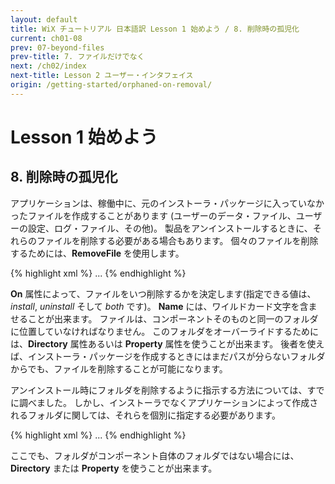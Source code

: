 ```yaml
---
layout: default
title: WiX チュートリアル 日本語訳 Lesson 1 始めよう / 8. 削除時の孤児化
current: ch01-08
prev: 07-beyond-files
prev-title: 7. ファイルだけでなく
next: /ch02/index
next-title: Lesson 2 ユーザー・インタフェイス
origin: /getting-started/orphaned-on-removal/
---
```

# Lesson 1 始めよう

## 8. 削除時の孤児化

アプリケーションは、稼働中に、元のインストーラ・パッケージに入っていなかったファイルを作成することがあります
(ユーザーのデータ・ファイル、ユーザーの設定、ログ・ファイル、その他)。
製品をアンインストールするときに、それらのファイルを削除する必要がある場合もあります。
個々のファイルを削除するためには、**RemoveFile** を使用します。

{% highlight xml %}
<Component>
  ...
  <RemoveFile Id='LogFile' On='uninstall' Name='Hoge10User.log' />
</Component>
{% endhighlight %}

**On** 属性によって、ファイルをいつ削除するかを決定します(指定できる値は、*install*, *uninstall* そして *both* です)。
**Name** には、ワイルドカード文字を含ませることが出来ます。
ファイルは、コンポーネントそのものと同一のフォルダに位置していなければなりません。
このフォルダをオーバーライドするためには、**Directory** 属性あるいは **Property** 属性を使うことが出来ます。
後者を使えば、インストーラ・パッケージを作成するときにはまだパスが分らないフォルダからでも、ファイルを削除することが可能になります。

アンインストール時にフォルダを削除するように指示する方法については、すでに調べました。
しかし、インストーラでなくアプリケーションによって作成されるフォルダに関しては、それらを個別に指定する必要があります。

{% highlight xml %}
<Component>
  ...
  <RemoveFolder Id='LogFolder' On='uninstall' />
</Component>
{% endhighlight %}

ここでも、フォルダがコンポーネント自体のフォルダではない場合には、**Directory** または **Property** を使うことが出来ます。